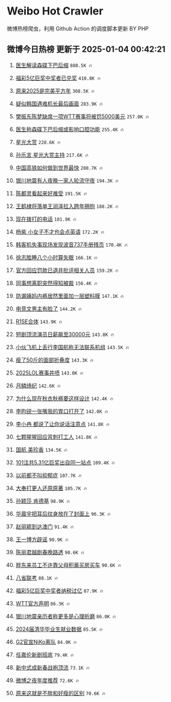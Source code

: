 # Weibo Hot Crawler 



微博热榜爬虫，利用 Github Action 的调度脚本更新 BY PHP 


## 微博今日热榜 更新于 2025-01-04 00:42:21 
1. [医生解读森碟下巴后缩](https://s.weibo.com/weibo?q=%23%E5%8C%BB%E7%94%9F%E8%A7%A3%E8%AF%BB%E6%A3%AE%E7%A2%9F%E4%B8%8B%E5%B7%B4%E5%90%8E%E7%BC%A9%23&t=31&band_rank=1&Refer=top) `880.5K 🔥` 

1. [福彩5亿巨奖中奖者已兑奖](https://s.weibo.com/weibo?q=%23%E7%A6%8F%E5%BD%A95%E4%BA%BF%E5%B7%A8%E5%A5%96%E4%B8%AD%E5%A5%96%E8%80%85%E5%B7%B2%E5%85%91%E5%A5%96%23&t=31&band_rank=2&Refer=top) `410.8K 🔥` 

1. [原来2025是完美平方年](https://s.weibo.com/weibo?q=%23%E5%8E%9F%E6%9D%A52025%E6%98%AF%E5%AE%8C%E7%BE%8E%E5%B9%B3%E6%96%B9%E5%B9%B4%23&t=31&band_rank=3&Refer=top) `308.5K 🔥` 

1. [疑似韩国遇难机长最后画面](https://s.weibo.com/weibo?q=%23%E7%96%91%E4%BC%BC%E9%9F%A9%E5%9B%BD%E9%81%87%E9%9A%BE%E6%9C%BA%E9%95%BF%E6%9C%80%E5%90%8E%E7%94%BB%E9%9D%A2%23&t=31&band_rank=4&Refer=top) `283.9K 🔥` 

1. [樊振东陈梦缺席一项WTT赛事将被罚5000美元](https://s.weibo.com/weibo?q=%23%E6%A8%8A%E6%8C%AF%E4%B8%9C%E9%99%88%E6%A2%A6%E7%BC%BA%E5%B8%AD%E4%B8%80%E9%A1%B9WTT%E8%B5%9B%E4%BA%8B%E5%B0%86%E8%A2%AB%E7%BD%9A5000%E7%BE%8E%E5%85%83%23&t=31&band_rank=5&Refer=top) `257.0K 🔥` 

1. [医生称森碟下巴后缩或影响口腔功能](https://s.weibo.com/weibo?q=%23%E5%8C%BB%E7%94%9F%E7%A7%B0%E6%A3%AE%E7%A2%9F%E4%B8%8B%E5%B7%B4%E5%90%8E%E7%BC%A9%E6%88%96%E5%BD%B1%E5%93%8D%E5%8F%A3%E8%85%94%E5%8A%9F%E8%83%BD%23&t=31&band_rank=6&Refer=top) `255.4K 🔥` 

1. [星光大赏](https://s.weibo.com/weibo?q=%E6%98%9F%E5%85%89%E5%A4%A7%E8%B5%8F&t=31&band_rank=7&Refer=top) `228.6K 🔥` 

1. [孙乐言 星光大赏主持](https://s.weibo.com/weibo?q=%E5%AD%99%E4%B9%90%E8%A8%80%20%E6%98%9F%E5%85%89%E5%A4%A7%E8%B5%8F%E4%B8%BB%E6%8C%81&t=31&band_rank=8&Refer=top) `217.6K 🔥` 

1. [中国高铁如何做到世界最快](https://s.weibo.com/weibo?q=%23%E4%B8%AD%E5%9B%BD%E9%AB%98%E9%93%81%E5%A6%82%E4%BD%95%E5%81%9A%E5%88%B0%E4%B8%96%E7%95%8C%E6%9C%80%E5%BF%AB%23&t=31&band_rank=9&Refer=top) `208.7K 🔥` 

1. [银川地震有人夜晚一家人轮流守夜](https://s.weibo.com/weibo?q=%23%E9%93%B6%E5%B7%9D%E5%9C%B0%E9%9C%87%E6%9C%89%E4%BA%BA%E5%A4%9C%E6%99%9A%E4%B8%80%E5%AE%B6%E4%BA%BA%E8%BD%AE%E6%B5%81%E5%AE%88%E5%A4%9C%23&t=31&band_rank=10&Refer=top) `194.3K 🔥` 

1. [陈都灵看起来好难受](https://s.weibo.com/weibo?q=%23%E9%99%88%E9%83%BD%E7%81%B5%E7%9C%8B%E8%B5%B7%E6%9D%A5%E5%A5%BD%E9%9A%BE%E5%8F%97%23&t=31&band_rank=11&Refer=top) `191.5K 🔥` 

1. [王鹤棣将落单王润泽拉入跨年拥抱](https://s.weibo.com/weibo?q=%E7%8E%8B%E9%B9%A4%E6%A3%A3%E5%B0%86%E8%90%BD%E5%8D%95%E7%8E%8B%E6%B6%A6%E6%B3%BD%E6%8B%89%E5%85%A5%E8%B7%A8%E5%B9%B4%E6%8B%A5%E6%8A%B1&t=31&band_rank=12&Refer=top) `188.2K 🔥` 

1. [现在拨打的电话](https://s.weibo.com/weibo?q=%23%E7%8E%B0%E5%9C%A8%E6%8B%A8%E6%89%93%E7%9A%84%E7%94%B5%E8%AF%9D%23&t=31&band_rank=13&Refer=top) `181.9K 🔥` 

1. [杨紫 小女子不才也会点英语](https://s.weibo.com/weibo?q=%E6%9D%A8%E7%B4%AB%20%E5%B0%8F%E5%A5%B3%E5%AD%90%E4%B8%8D%E6%89%8D%E4%B9%9F%E4%BC%9A%E7%82%B9%E8%8B%B1%E8%AF%AD&t=31&band_rank=14&Refer=top) `172.2K 🔥` 

1. [韩客机失事现场发现波音737手册残页](https://s.weibo.com/weibo?q=%23%E9%9F%A9%E5%AE%A2%E6%9C%BA%E5%A4%B1%E4%BA%8B%E7%8E%B0%E5%9C%BA%E5%8F%91%E7%8E%B0%E6%B3%A2%E9%9F%B3737%E6%89%8B%E5%86%8C%E6%AE%8B%E9%A1%B5%23&t=31&band_rank=15&Refer=top) `170.4K 🔥` 

1. [徐志胜睡八个小时算失眠](https://s.weibo.com/weibo?q=%E5%BE%90%E5%BF%97%E8%83%9C%E7%9D%A1%E5%85%AB%E4%B8%AA%E5%B0%8F%E6%97%B6%E7%AE%97%E5%A4%B1%E7%9C%A0&t=31&band_rank=16&Refer=top) `166.1K 🔥` 

1. [官方回应罚款已退并批评相关人员](https://s.weibo.com/weibo?q=%23%E5%AE%98%E6%96%B9%E5%9B%9E%E5%BA%94%E7%BD%9A%E6%AC%BE%E5%B7%B2%E9%80%80%E5%B9%B6%E6%89%B9%E8%AF%84%E7%9B%B8%E5%85%B3%E4%BA%BA%E5%91%98%23&t=31&band_rank=17&Refer=top) `159.2K 🔥` 

1. [同事想离职突然得知被裁](https://s.weibo.com/weibo?q=%E5%90%8C%E4%BA%8B%E6%83%B3%E7%A6%BB%E8%81%8C%E7%AA%81%E7%84%B6%E5%BE%97%E7%9F%A5%E8%A2%AB%E8%A3%81&t=31&band_rank=18&Refer=top) `156.4K 🔥` 

1. [防漏姨妈内裤居然里面加一层塑料膜](https://s.weibo.com/weibo?q=%23%E9%98%B2%E6%BC%8F%E5%A7%A8%E5%A6%88%E5%86%85%E8%A3%A4%E5%B1%85%E7%84%B6%E9%87%8C%E9%9D%A2%E5%8A%A0%E4%B8%80%E5%B1%82%E5%A1%91%E6%96%99%E8%86%9C%23&t=31&band_rank=19&Refer=top) `147.1K 🔥` 

1. [电竞文男主有脸了](https://s.weibo.com/weibo?q=%E7%94%B5%E7%AB%9E%E6%96%87%E7%94%B7%E4%B8%BB%E6%9C%89%E8%84%B8%E4%BA%86&t=31&band_rank=20&Refer=top) `144.2K 🔥` 

1. [R1SE合体](https://s.weibo.com/weibo?q=%23R1SE%E5%90%88%E4%BD%93%23&t=31&band_rank=21&Refer=top) `143.9K 🔥` 

1. [短剧顶流演员日薪飙至30000元](https://s.weibo.com/weibo?q=%23%E7%9F%AD%E5%89%A7%E9%A1%B6%E6%B5%81%E6%BC%94%E5%91%98%E6%97%A5%E8%96%AA%E9%A3%99%E8%87%B330000%E5%85%83%23&t=31&band_rank=22&Refer=top) `143.8K 🔥` 

1. [小伙飞机上丢行李国航称无法联系机组](https://s.weibo.com/weibo?q=%23%E5%B0%8F%E4%BC%99%E9%A3%9E%E6%9C%BA%E4%B8%8A%E4%B8%A2%E8%A1%8C%E6%9D%8E%E5%9B%BD%E8%88%AA%E7%A7%B0%E6%97%A0%E6%B3%95%E8%81%94%E7%B3%BB%E6%9C%BA%E7%BB%84%23&t=31&band_rank=23&Refer=top) `143.5K 🔥` 

1. [瘦了50斤的面部折叠度](https://s.weibo.com/weibo?q=%23%E7%98%A6%E4%BA%8650%E6%96%A4%E7%9A%84%E9%9D%A2%E9%83%A8%E6%8A%98%E5%8F%A0%E5%BA%A6%23&t=31&band_rank=24&Refer=top) `143.3K 🔥` 

1. [2025LOL赛事井喷](https://s.weibo.com/weibo?q=%232025LOL%E8%B5%9B%E4%BA%8B%E4%BA%95%E5%96%B7%23&t=31&band_rank=25&Refer=top) `143.0K 🔥` 

1. [月鳞绮纪](https://s.weibo.com/weibo?q=%23%E6%9C%88%E9%B3%9E%E7%BB%AE%E7%BA%AA%23&t=31&band_rank=26&Refer=top) `142.6K 🔥` 

1. [为什么现在秋衣秋裤要这样设计](https://s.weibo.com/weibo?q=%23%E4%B8%BA%E4%BB%80%E4%B9%88%E7%8E%B0%E5%9C%A8%E7%A7%8B%E8%A1%A3%E7%A7%8B%E8%A3%A4%E8%A6%81%E8%BF%99%E6%A0%B7%E8%AE%BE%E8%AE%A1%23&t=31&band_rank=27&Refer=top) `142.4K 🔥` 

1. [李昀锐一张嘴我的胃口打开了](https://s.weibo.com/weibo?q=%23%E6%9D%8E%E6%98%80%E9%94%90%E4%B8%80%E5%BC%A0%E5%98%B4%E6%88%91%E7%9A%84%E8%83%83%E5%8F%A3%E6%89%93%E5%BC%80%E4%BA%86%23&t=31&band_rank=28&Refer=top) `142.0K 🔥` 

1. [李小冉 都说了让你说话注意点](https://s.weibo.com/weibo?q=%E6%9D%8E%E5%B0%8F%E5%86%89%20%E9%83%BD%E8%AF%B4%E4%BA%86%E8%AE%A9%E4%BD%A0%E8%AF%B4%E8%AF%9D%E6%B3%A8%E6%84%8F%E7%82%B9&t=31&band_rank=29&Refer=top) `141.8K 🔥` 

1. [七颗猩猩回应背刺打工人](https://s.weibo.com/weibo?q=%23%E4%B8%83%E9%A2%97%E7%8C%A9%E7%8C%A9%E5%9B%9E%E5%BA%94%E8%83%8C%E5%88%BA%E6%89%93%E5%B7%A5%E4%BA%BA%23&t=31&band_rank=30&Refer=top) `141.8K 🔥` 

1. [国航 美珍香](https://s.weibo.com/weibo?q=%E5%9B%BD%E8%88%AA%20%E7%BE%8E%E7%8F%8D%E9%A6%99&t=31&band_rank=31&Refer=top) `134.5K 🔥` 

1. [101注共5.31亿巨奖出自同一站点](https://s.weibo.com/weibo?q=%23101%E6%B3%A8%E5%85%B15.31%E4%BA%BF%E5%B7%A8%E5%A5%96%E5%87%BA%E8%87%AA%E5%90%8C%E4%B8%80%E7%AB%99%E7%82%B9%23&t=31&band_rank=32&Refer=top) `109.4K 🔥` 

1. [以前都不叫抑郁症](https://s.weibo.com/weibo?q=%E4%BB%A5%E5%89%8D%E9%83%BD%E4%B8%8D%E5%8F%AB%E6%8A%91%E9%83%81%E7%97%87&t=31&band_rank=33&Refer=top) `107.7K 🔥` 

1. [大奉打更人还原原著](https://s.weibo.com/weibo?q=%E5%A4%A7%E5%A5%89%E6%89%93%E6%9B%B4%E4%BA%BA%E8%BF%98%E5%8E%9F%E5%8E%9F%E8%91%97&t=31&band_rank=34&Refer=top) `105.7K 🔥` 

1. [孙颖莎 肯德基](https://s.weibo.com/weibo?q=%E5%AD%99%E9%A2%96%E8%8E%8E%20%E8%82%AF%E5%BE%B7%E5%9F%BA&t=31&band_rank=35&Refer=top) `98.9K 🔥` 

1. [华晨宇把耳后纹身放在了封面上](https://s.weibo.com/weibo?q=%E5%8D%8E%E6%99%A8%E5%AE%87%E6%8A%8A%E8%80%B3%E5%90%8E%E7%BA%B9%E8%BA%AB%E6%94%BE%E5%9C%A8%E4%BA%86%E5%B0%81%E9%9D%A2%E4%B8%8A&t=31&band_rank=36&Refer=top) `96.3K 🔥` 

1. [赵丽颖到达澳门](https://s.weibo.com/weibo?q=%23%E8%B5%B5%E4%B8%BD%E9%A2%96%E5%88%B0%E8%BE%BE%E6%BE%B3%E9%97%A8%23&t=31&band_rank=37&Refer=top) `91.4K 🔥` 

1. [王一博方辟谣](https://s.weibo.com/weibo?q=%E7%8E%8B%E4%B8%80%E5%8D%9A%E6%96%B9%E8%BE%9F%E8%B0%A3&t=31&band_rank=38&Refer=top) `90.9K 🔥` 

1. [陈丽君越剧春晚路透](https://s.weibo.com/weibo?q=%23%E9%99%88%E4%B8%BD%E5%90%9B%E8%B6%8A%E5%89%A7%E6%98%A5%E6%99%9A%E8%B7%AF%E9%80%8F%23&t=31&band_rank=39&Refer=top) `90.6K 🔥` 

1. [胖东来员工不许靠父母积蓄买房买车](https://s.weibo.com/weibo?q=%23%E8%83%96%E4%B8%9C%E6%9D%A5%E5%91%98%E5%B7%A5%E4%B8%8D%E8%AE%B8%E9%9D%A0%E7%88%B6%E6%AF%8D%E7%A7%AF%E8%93%84%E4%B9%B0%E6%88%BF%E4%B9%B0%E8%BD%A6%23&t=31&band_rank=40&Refer=top) `90.6K 🔥` 

1. [八省联考](https://s.weibo.com/weibo?q=%E5%85%AB%E7%9C%81%E8%81%94%E8%80%83&t=31&band_rank=41&Refer=top) `88.1K 🔥` 

1. [福彩5亿巨奖中奖者纳税过亿](https://s.weibo.com/weibo?q=%23%E7%A6%8F%E5%BD%A95%E4%BA%BF%E5%B7%A8%E5%A5%96%E4%B8%AD%E5%A5%96%E8%80%85%E7%BA%B3%E7%A8%8E%E8%BF%87%E4%BA%BF%23&t=31&band_rank=42&Refer=top) `87.9K 🔥` 

1. [WTT官方声明](https://s.weibo.com/weibo?q=%23WTT%E5%AE%98%E6%96%B9%E5%A3%B0%E6%98%8E%23&t=31&band_rank=43&Refer=top) `86.3K 🔥` 

1. [银川地震亲历者称更多是心理折磨](https://s.weibo.com/weibo?q=%23%E9%93%B6%E5%B7%9D%E5%9C%B0%E9%9C%87%E4%BA%B2%E5%8E%86%E8%80%85%E7%A7%B0%E6%9B%B4%E5%A4%9A%E6%98%AF%E5%BF%83%E7%90%86%E6%8A%98%E7%A3%A8%23&t=31&band_rank=44&Refer=top) `86.0K 🔥` 

1. [2024届清华毕业生就业数据](https://s.weibo.com/weibo?q=%232024%E5%B1%8A%E6%B8%85%E5%8D%8E%E6%AF%95%E4%B8%9A%E7%94%9F%E5%B0%B1%E4%B8%9A%E6%95%B0%E6%8D%AE%23&t=31&band_rank=45&Refer=top) `85.5K 🔥` 

1. [G2官宣NiKo离队](https://s.weibo.com/weibo?q=G2%E5%AE%98%E5%AE%A3NiKo%E7%A6%BB%E9%98%9F&t=31&band_rank=46&Refer=top) `84.0K 🔥` 

1. [任嘉伦新剧班底](https://s.weibo.com/weibo?q=%23%E4%BB%BB%E5%98%89%E4%BC%A6%E6%96%B0%E5%89%A7%E7%8F%AD%E5%BA%95%23&t=31&band_rank=47&Refer=top) `79.4K 🔥` 

1. [新中式成新春战袍顶流](https://s.weibo.com/weibo?q=%23%E6%96%B0%E4%B8%AD%E5%BC%8F%E6%88%90%E6%96%B0%E6%98%A5%E6%88%98%E8%A2%8D%E9%A1%B6%E6%B5%81%23&t=31&band_rank=48&Refer=top) `73.1K 🔥` 

1. [微博之夜年度推荐](https://s.weibo.com/weibo?q=%E5%BE%AE%E5%8D%9A%E4%B9%8B%E5%A4%9C%E5%B9%B4%E5%BA%A6%E6%8E%A8%E8%8D%90&t=31&band_rank=49&Refer=top) `72.6K 🔥` 

1. [原来这就是不胖和好瘦的区别](https://s.weibo.com/weibo?q=%E5%8E%9F%E6%9D%A5%E8%BF%99%E5%B0%B1%E6%98%AF%E4%B8%8D%E8%83%96%E5%92%8C%E5%A5%BD%E7%98%A6%E7%9A%84%E5%8C%BA%E5%88%AB&t=31&band_rank=50&Refer=top) `70.6K 🔥` 

